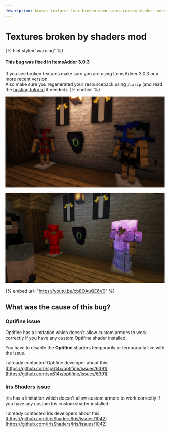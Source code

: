 ```yaml
---
description: Armors textures look broken when using custom shaders mods (1.17)
---
```


# Textures broken by shaders mod

{% hint style="warning" %}
#### This bug was fixed in ItemsAdder 3.0.3

If you see broken textures make sure you are using ItemsAdder 3.0.3 or a more recent version.\
Also make sure you regenerated your resourcepack using `/iazip` (and read the [hosting tutorial](../../plugin-usage/resourcepack-hosting/) if needed).
{% endhint %}

![](../../.gitbook/assets/68747470733a2f2f63646e2e646973636f72646170702e636f6d2f6174746163686d656e74732f3533333431333137313430333239323731322f3931353939333232363736313130393531342f323032312d31322d30325f31362e34372e34302e706e67.png)

![](../../.gitbook/assets/144463413-21137314-66a3-41de-a834-9c6063e65e83.png)

{% embed url="https://youtu.be/cb8OAuQE6V0" %}

## What was the cause of this bug?

### Optifine issue

Optifine has a limitation which doesn't allow custom armors to work correctly if you have any custom Optifine shader installed.

You have to disable the **Optifine** shaders temporarily or temporarily live with the issue.

I already contacted Optifine developer about this: [https://github.com/sp614x/optifine/issues/6391](https://github.com/sp614x/optifine/issues/6391)

### Iris Shaders issue

Iris has a limitation which doesn't allow custom armors to work correctly if you have any custom Iris custom shader installed.

I already contacted Iris developers about this: [https://github.com/IrisShaders/Iris/issues/1042](https://github.com/IrisShaders/Iris/issues/1042)
